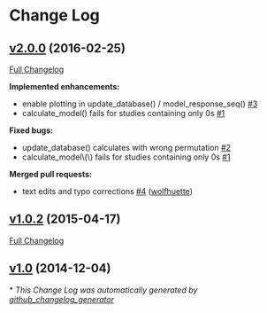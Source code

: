 # Change Log

## [v2.0.0](https://github.com/Dahaniel/DoOR.functions/tree/v2.0.0) (2016-02-25)
[Full Changelog](https://github.com/Dahaniel/DoOR.functions/compare/v1.0.2...v2.0.0)

**Implemented enhancements:**

- enable plotting in update_database\(\) / model_response_seq\(\) [\#3](https://github.com/Dahaniel/DoOR.functions/issues/3)
- calculate_model\(\) fails for studies containing only 0s [\#1](https://github.com/Dahaniel/DoOR.functions/issues/1)

**Fixed bugs:**

- update_database\(\) calculates with wrong permutation [\#2](https://github.com/Dahaniel/DoOR.functions/issues/2)
- calculate_model\\(\\) fails for studies containing only 0s [\#1](https://github.com/Dahaniel/DoOR.functions/issues/1)

**Merged pull requests:**

- text edits and typo corrections [\#4](https://github.com/Dahaniel/DoOR.functions/pull/4) ([wolfhuette](https://github.com/wolfhuette))

## [v1.0.2](https://github.com/Dahaniel/DoOR.functions/tree/v1.0.2) (2015-04-17)
[Full Changelog](https://github.com/Dahaniel/DoOR.functions/compare/v1.0...v1.0.2)

## [v1.0](https://github.com/Dahaniel/DoOR.functions/tree/v1.0) (2014-12-04)


\* *This Change Log was automatically generated by [github_changelog_generator](https://github.com/skywinder/Github-Changelog-Generator)*